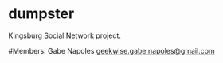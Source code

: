 # dumpster
Kingsburg Social Network project.

#Members:
Gabe Napoles
geekwise.gabe.napoles@gmail.com
